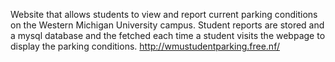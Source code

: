 Website that allows students to view and report current parking conditions on the Western Michigan University campus.
Student reports are stored and a mysql database and the fetched each time a student visits the webpage to display the parking conditions.
http://wmustudentparking.free.nf/

